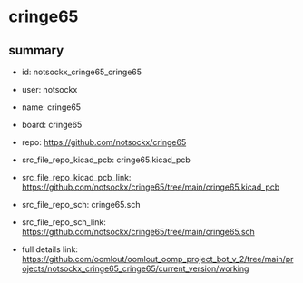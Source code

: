 # cringe65
 
## summary 
* id: notsockx_cringe65_cringe65
* user: notsockx
* name: cringe65
* board: cringe65
* repo: https://github.com/notsockx/cringe65
* src_file_repo_kicad_pcb: cringe65.kicad_pcb
* src_file_repo_kicad_pcb_link: https://github.com/notsockx/cringe65/tree/main/cringe65.kicad_pcb


* src_file_repo_sch: cringe65.sch
* src_file_repo_sch_link: https://github.com/notsockx/cringe65/tree/main/cringe65.sch
* full details link: https://github.com/oomlout/oomlout_oomp_project_bot_v_2/tree/main/projects/notsockx_cringe65_cringe65/current_version/working  







